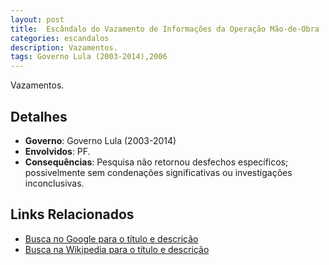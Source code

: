```yaml
---
layout: post
title:  Escândalo do Vazamento de Informações da Operação Mão-de-Obra
categories: escandalos
description: Vazamentos.
tags: Governo Lula (2003-2014),2006
---
```


Vazamentos.

## Detalhes
- **Governo**: Governo Lula (2003-2014)
- **Envolvidos**: PF.
- **Consequências**: Pesquisa não retornou desfechos específicos; possivelmente sem condenações significativas ou investigações inconclusivas.

## Links Relacionados
- [Busca no Google para o título e descrição](https://www.google.com/search?q=Esc%C3%A2ndalo%20do%20Vazamento%20de%20Informa%C3%A7%C3%B5es%20da%20Opera%C3%A7%C3%A3o%20M%C3%A3o-de-Obra%20Vazamentos.%20Governo%20Lula%20%282003-2014%29)
- [Busca na Wikipedia para o título e descrição](https://en.wikipedia.org/w/index.php?search=Esc%C3%A2ndalo%20do%20Vazamento%20de%20Informa%C3%A7%C3%B5es%20da%20Opera%C3%A7%C3%A3o%20M%C3%A3o-de-Obra%20Vazamentos.%20Governo%20Lula%20%282003-2014%29)
